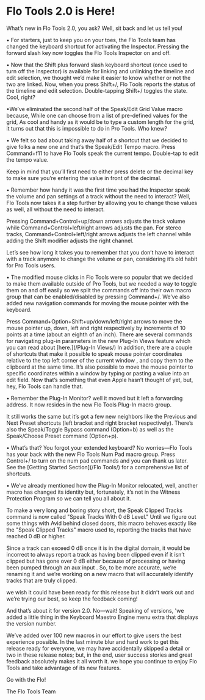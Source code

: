 # Flo Tools 2.0 is Here!

What’s new in Flo Tools 2.0, you ask? Well, sit back and let us tell you!

• For starters, just to keep you on your toes, the Flo Tools team has changed the keyboard shortcut for activating the Inspector. Pressing the forward slash key now toggles the Flo Tools Inspector on and off. 

• Now that the Shift plus forward slash keyboard shortcut (once used to turn off the Inspector) is available for linking and unlinking the timeline and edit selection, we thought we’d make it easier to know whether or not the two are linked. Now, when you press Shift+/, Flo Tools  reports  the status of the timeline and edit selection. Double-tapping Shift+/ toggles the state. Cool, right?

•We’ve eliminated the second half of the Speak/Edit Grid Value macro because, While one can choose from a list of pre-defined values for the grid, As cool and handy as it would be to type a custom length for the grid, it turns out that this is impossible to do in Pro Tools. Who knew?

• We felt so bad about taking away half of a shortcut that we decided to give folks a new one and that’s the Speak/Edit Tempo macro. Press Command+f11 to have Flo Tools speak the current tempo. Double-tap to edit the tempo value.

Keep in mind that you’ll first need to either press delete or the decimal key to make sure you’re entering the value in front of the decimal.

• Remember how handy it was the first time you had the Inspector speak the volume and pan settings of a track without the need to interact? Well, Flo Tools now takes it a step further by allowing you to change those values as well, all without the need to interact.

Pressing Command+Control+up/down arrows adjusts the track volume while Command+Control+left/right arrows adjusts the pan. For stereo tracks, Command+Control+left/right arrows adjusts the left channel while adding the Shift modifier adjusts the right channel.

Let’s see how long it takes you to remember that you don’t have to interact with a track anymore to change the volume or pan, considering it’s old habit for Pro Tools users.

• The modified mouse clicks in Flo Tools were so popular that we decided to make them available outside of Pro Tools, but we needed a way to toggle them on and off easily so we split the commands off into their own macro group that can be enabled/disabled by pressing Command+/. We’ve also added new navigation commands for moving the mouse pointer with the keyboard.

Press Command+Option+Shift+up/down/left/right arrows to move the mouse pointer up, down, left and right respectively by increments of 10 points at a time (about an eighth of an inch). There are several commands for navigating plug-in parameters in the new Plug-In Views feature which you can read about [here.](/Plug-In Views/) In addition, there are a couple of shortcuts that make it possible to speak mouse pointer coordinates relative to the top left corner of the current window , and copy them to the clipboard at the same time. It’s also possible to move the mouse pointer to specific coordinates within a window by typing or pasting a value into an edit field. Now that’s something that even Apple hasn’t thought of yet, but, hey, Flo Tools can handle that.

• Remember the Plug-In Monitor? well it moved but it left a forwarding address. It now resides in the new Flo Tools Plug-In macro group.

It still works the same but it’s got a few new neighbors like the Previous and Next Preset shortcuts (left bracket and right bracket respectively). There’s also the Speak/Toggle Bypass command (Option+b) as well as the Speak/Choose Preset command (Option+p).

• What’s that? You forgot your extended keyboard? No worries—Flo Tools has your back with the new Flo Tools Num Pad macro group. Press Control+/ to turn on the num pad commands and you can thank us later. See the [Getting Started Section](/Flo Tools/) for a comprehensive list of shortcuts.

• We’ve already mentioned how the Plug-In Monitor relocated, well, another macro has changed its identity but, fortunately, it’s not in the Witness Protection Program so we can tell you all about it.

To make a very long and boring story short, the Speak Clipped Tracks command is now called "Speak Tracks With 0 dB Level." Until we figure out some things with Avid behind closed doors, this macro behaves exactly like the "Speak Clipped Tracks" macro used to, reporting the tracks that have reached 0 dB or higher.

Since a track can exceed 0 dB once it is in the digital domain, it would be incorrect to always report a track as having been clipped even if it isn’t clipped but has gone over 0 dB either because of processing or having been pumped through an aux input  . So, to be more accurate, we’re renaming it and we’re working on a new macro that will accurately identify tracks that are truly clipped.

we wish it could have been ready for this release but it didn’t work out and we’re trying our best, so keep the feedback coming!

And that’s about it for version 2.0. No—wait! Speaking of versions, 'we added a little thing in the Keyboard Maestro Engine menu extra that displays the version number.

We’ve added  over 100 new macros in our effort to  give users the best experience possible. In the last minute blur and hard work to get this release ready for everyone, we may have accidentally skipped a detail or two in these release notes; but, in the end, user success stories and great feedback  absolutely makes it all worth it. we hope you continue to enjoy Flo Tools and take advantage of its new features.

Go with the Flo!

The Flo Tools Team



